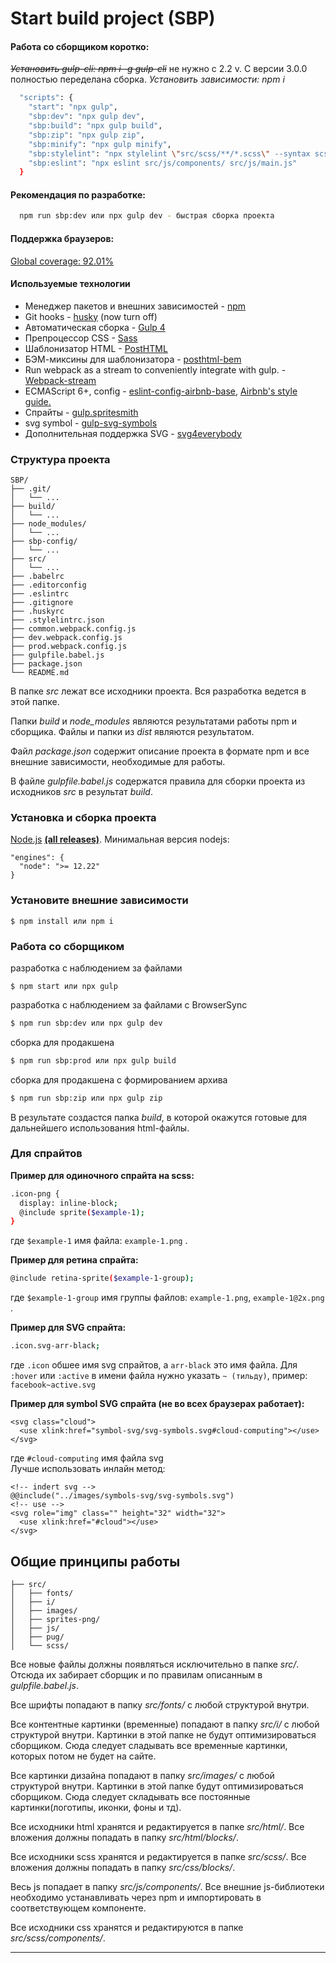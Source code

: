 # Start build project (SBP)
#### Работа со сборщиком коротко:
~~*Установить gulp-cli: npm i -g gulp-cli*~~  не нужно с 2.2 v.
С версии 3.0.0 полностью переделана сборка.
*Установить зависимости: npm i*

```sh
  "scripts": {
    "start": "npx gulp",
    "sbp:dev": "npx gulp dev",
    "sbp:build": "npx gulp build",
    "sbp:zip": "npx gulp zip",
    "sbp:minify": "npx gulp minify",
    "sbp:stylelint": "npx stylelint \"src/scss/**/*.scss\" --syntax scss",
    "sbp:eslint": "npx eslint src/js/components/ src/js/main.js"
  }
```
#### Рекомендация по разработке:
```sh
  npm run sbp:dev или npx gulp dev - быстрая сборка проекта
```
#### Поддержка браузеров:

  [Global coverage: 92.01%](https://browserl.ist/?q=%22last+4+versions%22%2C+%22not+ie+%3C%3D10%22%2C+%22Firefox+ESR%22)

#### Используемые технологии

* Менеджер пакетов и внешних зависимостей - [npm](https://www.npmjs.com)
* Git hooks - [husky](https://github.com/typicode/husky) (now turn off)
* Автоматическая сборка - [Gulp 4](http://gulpjs.com)
* Препроцессор CSS - [Sass](http://sass-lang.com)
* Шаблонизатор HTML - [PostHTML](https://posthtml.org/)
* БЭМ-миксины для шаблонизатора - [posthtml-bem](https://github.com/rajdee/posthtml-bem)
* Run webpack as a stream to conveniently integrate with gulp. - [Webpack-stream](https://github.com/shama/webpack-stream)
* ECMAScript 6+, config - [eslint-config-airbnb-base](https://github.com/airbnb/javascript/tree/master/packages/eslint-config-airbnb-base), [Airbnb's style guide.](https://github.com/airbnb/javascript)
* Спрайты - [gulp.spritesmith](https://github.com/twolfson/gulp.spritesmith)
* svg symbol - [gulp-svg-symbols](https://github.com/Hiswe/gulp-svg-symbols)
* Дополнительная поддержка SVG - [svg4everybody](https://github.com/jonathantneal/svg4everybody)


### Структура проекта

```
SBP/
├── .git/
│   └── ...
├── build/
│   └── ...
├── node_modules/
│   └── ...
├── sbp-config/
│   └── ...
├── src/
│   └── ...
├── .babelrc
├── .editorconfig
├── .eslintrc
├── .gitignore
├── .huskyrc
├── .stylelintrc.json
├── common.webpack.config.js
├── dev.webpack.config.js
├── prod.webpack.config.js
├── gulpfile.babel.js
├── package.json
└── README.md
```

В папке *src* лежат все исходники проекта. Вся разработка ведется в этой папке.

Папки *build* и *node_modules* являются результатами работы npm и сборщика. Файлы и папки из *dist* являются результатом.

Файл *package.json* содержит описание проекта в формате npm и все внешние зависимости, необходимые для работы.

В файле *gulpfile.babel.js* содержатся правила для сборки проекта из исходников *src* в результат *build*.


### Установка и сборка проекта

[Node.js](https://nodejs.org) **[(all releases)](https://nodejs.org/en/download/releases/)**.
Минимальная версия nodejs:
```
"engines": {
  "node": ">= 12.22"
}
```

### Установите внешние зависимости
```
$ npm install или npm i
```
### Работа со сборщиком
разработка с наблюдением за файлами
```
$ npm start или npx gulp
```
разработка с наблюдением за файлами с BrowserSync
```sh
$ npm run sbp:dev или npx gulp dev
```
сборка для продакшена
```sh
$ npm run sbp:prod или npx gulp build
```
сборка для продакшена с формированием архива
```sh
$ npm run sbp:zip или npx gulp zip
```
<!-- сборка для продакшена с перенесением стилей в тэг style
```sh
$ npm run sbp:minify или npx gulp minify
``` -->

В результате создастся папка *build*, в которой окажутся готовые для дальнейшего использования html-файлы.


### Для спрайтов
**Пример для одиночного спрайта на scss:**
```sh
.icon-png {
  display: inline-block;
  @include sprite($example-1);
}
```
где ```$example-1``` имя файла: ```example-1.png``` .

**Пример для ретина спрайта:**
```sh
@include retina-sprite($example-1-group);
```
где ```$example-1-group``` имя группы файлов: ```example-1.png```, ```example-1@2x.png``` .

**Пример для SVG спрайта:**
```sh
.icon.svg-arr-black;
```
где ```.icon``` обшее имя svg спрайтов, а ```arr-black``` это имя файла. 
Для ```:hover``` или ```:active``` в имени файла нужно указать ```~ (тильду)```, пример: ```facebook~active.svg```

**Пример для symbol SVG спрайта (не во всех браузерах работает):**
```
<svg class="cloud">
  <use xlink:href="symbol-svg/svg-symbols.svg#cloud-computing"></use>
</svg>
```
где ```#cloud-computing``` имя файла svg
<br>Лучше использовать инлайн метод:
```
<!-- indert svg -->
@@include("../images/symbols-svg/svg-symbols.svg")
<!-- use -->
<svg role="img" class="" height="32" width="32">
  <use xlink:href="#cloud"></use>
</svg>
```
## Общие принципы работы

```
├── src/
│   ├── fonts/
│   ├── i/
│   ├── images/
│   ├── sprites-png/
│   ├── js/
│   ├── pug/
│   └── scss/
```

Все новые файлы должны появляться исключительно в папке *src/*. Отсюда их забирает сборщик и по правилам описанным в *gulpfile.babel.js*.

Все шрифты попадают в папку *src/fonts/* с любой структурой внутри.

Все контентные картинки (временные) попадают в папку *src/i/* с любой структурой внутри. Картинки в этой папке не будут оптимизироваться сборщиком. Сюда следует сладывать все временные картинки, которых потом не будет на сайте.

Все картинки дизайна попадают в папку *src/images/* с любой структурой внутри. Картинки в этой папке будут оптимизироваться сборщиком. Сюда следует складывать все постоянные картинки(логотипы, иконки, фоны и тд).

Все исходники html хранятся и редактируется в папке *src/html/*. Все вложения должны попадать в папку *src/html/blocks/*.

Все исходники scss хранятся и редактируется в папке *src/scss/*. Все вложения должны попадать в папку *src/css/blocks/*.

Весь js попадает в папку *src/js/components/*. Все внешние js-библиотеки необходимо устанавливать через npm и импортировать в соответствующем компоненте.

Все исходники css хранятся и редактируются в папке *src/scss/components/*.

* * *
